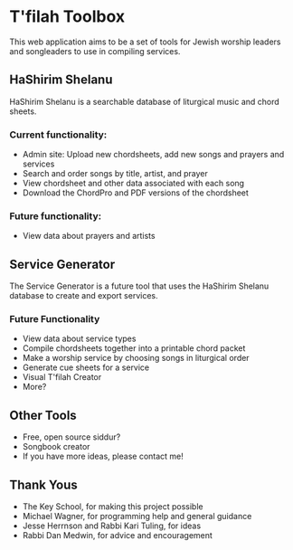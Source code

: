 # T'filah Toolbox

This web application aims to be a set of tools for Jewish worship leaders and songleaders to use in compiling services.

## HaShirim Shelanu
HaShirim Shelanu is a searchable database of liturgical music and chord sheets.

### Current functionality:

* Admin site: Upload new chordsheets, add new songs and prayers and services
* Search and order songs by title, artist, and prayer
* View chordsheet and other data associated with each song
* Download the ChordPro and PDF versions of the chordsheet

### Future functionality:
* View data about prayers and artists

## Service Generator
The Service Generator is a future tool that uses the HaShirim Shelanu database to create and export services.

### Future Functionality
* View data about service types
* Compile chordsheets together into a printable chord packet
* Make a worship service by choosing songs in liturgical order
* Generate cue sheets for a service
* Visual T'filah Creator
* More?

## Other Tools

* Free, open source siddur?
* Songbook creator
* If you have more ideas, please contact me!

## Thank Yous
* The Key School, for making this project possible
* Michael Wagner, for programming help and general guidance
* Jesse Herrnson and Rabbi Kari Tuling, for ideas
* Rabbi Dan Medwin, for advice and encouragement